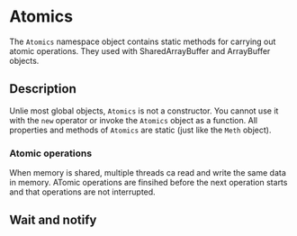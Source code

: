 # Atomics

The `Atomics` namespace object contains static methods for carrying out atomic operations. They used with SharedArrayBuffer and ArrayBuffer objects.

## Description 

Unlie most global objects, `Atomics` is not a constructor. You cannot use it with the `new` operator or invoke the `Atomics` object as a function. All properties and methods of `Atomics` are static (just like the `Meth` object).

### Atomic operations

When memory is shared, multiple threads ca read and write the same data in memory. ATomic operations are finsihed before the next operation starts and that operations are not interrupted.

## Wait and notify


